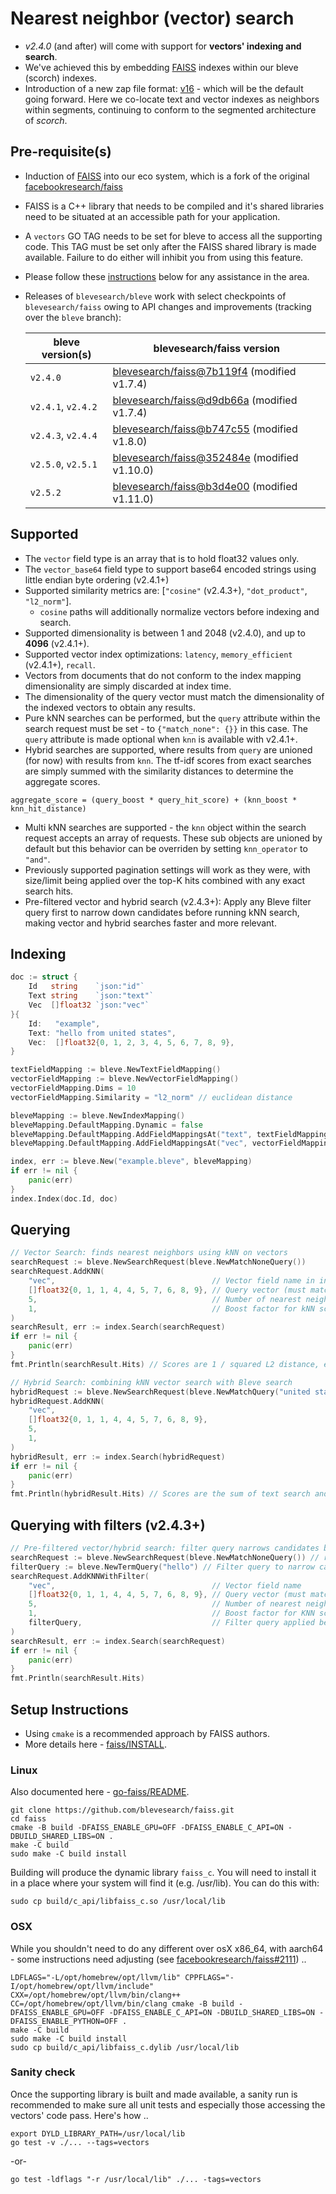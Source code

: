 # Nearest neighbor (vector) search

* *v2.4.0* (and after) will come with support for **vectors' indexing and search**.
* We've achieved this by embedding [FAISS](https://github.com/facebookresearch/faiss) indexes within our bleve (scorch) indexes.
* Introduction of a new zap file format: [v16](https://github.com/blevesearch/zapx/blob/master/zap.md) - which will be the default going forward. Here we co-locate text and vector indexes as neighbors within segments, continuing to conform to the segmented architecture of *scorch*.

## Pre-requisite(s)

* Induction of [FAISS](https://github.com/blevesearch/faiss) into our eco system, which is a fork of the original [facebookresearch/faiss](https://github.com/facebookresearch/faiss)
* FAISS is a C++ library that needs to be compiled and it's shared libraries need to be situated at an accessible path for your application.
* A `vectors` GO TAG needs to be set for bleve to access all the supporting code. This TAG must be set only after the FAISS shared library is made available. Failure to do either will inhibit you from using this feature.
* Please follow these [instructions](#setup-instructions) below for any assistance in the area.
* Releases of `blevesearch/bleve` work with select checkpoints of `blevesearch/faiss` owing to API changes and improvements (tracking over the `bleve` branch):

    | bleve version(s) | blevesearch/faiss version |
    | --- | --- |
    | `v2.4.0` | [blevesearch/faiss@7b119f4](https://github.com/blevesearch/faiss/tree/7b119f4b9c408989b696b36f8cc53908e53de6db) (modified v1.7.4) |
    | `v2.4.1`, `v2.4.2` | [blevesearch/faiss@d9db66a](https://github.com/blevesearch/faiss/tree/d9db66a38518d99eb334218697e1df0732f3fdf8) (modified v1.7.4) |
    | `v2.4.3`, `v2.4.4` | [blevesearch/faiss@b747c55](https://github.com/blevesearch/faiss/tree/b747c55a93a9627039c34d44b081f375dca94e57) (modified v1.8.0) |
    | `v2.5.0`, `v2.5.1` | [blevesearch/faiss@352484e](https://github.com/blevesearch/faiss/tree/352484e0fc9d1f8f46737841efe5f26e0f383f71) (modified v1.10.0) |
    | `v2.5.2` | [blevesearch/faiss@b3d4e00](https://github.com/blevesearch/faiss/tree/b3d4e00a69425b95e0b283da7801efc9f66b580d) (modified v1.11.0) |

## Supported

* The `vector` field type is an array that is to hold float32 values only.
* The `vector_base64` field type to support base64 encoded strings using little endian byte ordering (v2.4.1+)
* Supported similarity metrics are: [`"cosine"` (v2.4.3+), `"dot_product"`, `"l2_norm"`].
  * `cosine` paths will additionally normalize vectors before indexing and search.
* Supported dimensionality is between 1 and 2048 (v2.4.0), and up to **4096** (v2.4.1+).
* Supported vector index optimizations: `latency`, `memory_efficient` (v2.4.1+), `recall`.
* Vectors from documents that do not conform to the index mapping dimensionality are simply discarded at index time.
* The dimensionality of the query vector must match the dimensionality of the indexed vectors to obtain any results.
* Pure kNN searches can be performed, but the `query` attribute within the search request must be set - to `{"match_none": {}}` in this case. The `query` attribute is made optional when `knn` is available with v2.4.1+.
* Hybrid searches are supported, where results from `query` are unioned (for now) with results from `knn`. The tf-idf scores from exact searches are simply summed with the similarity distances to determine the aggregate scores.

```text
aggregate_score = (query_boost * query_hit_score) + (knn_boost * knn_hit_distance)
```

* Multi kNN searches are supported - the `knn` object within the search request accepts an array of requests. These sub objects are unioned by default but this behavior can be overriden by setting `knn_operator` to `"and"`.
* Previously supported pagination settings will work as they were, with size/limit being applied over the top-K hits combined with any exact search hits.
* Pre-filtered vector and hybrid search (v2.4.3+): Apply any Bleve filter query first to narrow down candidates before running kNN search, making vector and hybrid searches faster and more relevant.

## Indexing

```go
doc := struct {
    Id   string    `json:"id"`
    Text string    `json:"text"`
    Vec  []float32 `json:"vec"`
}{
    Id:   "example",
    Text: "hello from united states",
    Vec:  []float32{0, 1, 2, 3, 4, 5, 6, 7, 8, 9},
}

textFieldMapping := bleve.NewTextFieldMapping()
vectorFieldMapping := bleve.NewVectorFieldMapping()
vectorFieldMapping.Dims = 10
vectorFieldMapping.Similarity = "l2_norm" // euclidean distance

bleveMapping := bleve.NewIndexMapping()
bleveMapping.DefaultMapping.Dynamic = false
bleveMapping.DefaultMapping.AddFieldMappingsAt("text", textFieldMapping)
bleveMapping.DefaultMapping.AddFieldMappingsAt("vec", vectorFieldMapping)

index, err := bleve.New("example.bleve", bleveMapping)
if err != nil {
    panic(err)
}
index.Index(doc.Id, doc)
```

## Querying

```go
// Vector Search: finds nearest neighbors using kNN on vectors
searchRequest := bleve.NewSearchRequest(bleve.NewMatchNoneQuery())
searchRequest.AddKNN(
    "vec",                                   // Vector field name in index
    []float32{0, 1, 1, 4, 4, 5, 7, 6, 8, 9}, // Query vector (must match indexed vector dims)
    5,                                       // Number of nearest neighbors to return (k)
    1,                                       // Boost factor for kNN score
)
searchResult, err := index.Search(searchRequest)
if err != nil {
    panic(err)
}
fmt.Println(searchResult.Hits) // Scores are 1 / squared L2 distance, e.g., score = 0.25 for squared distance of 4

// Hybrid Search: combining kNN vector search with Bleve search
hybridRequest := bleve.NewSearchRequest(bleve.NewMatchQuery("united states")) // Bleve query (can be replaced with any Bleve query)
hybridRequest.AddKNN(
    "vec",
    []float32{0, 1, 1, 4, 4, 5, 7, 6, 8, 9},
    5,
    1,
)
hybridResult, err := index.Search(hybridRequest)
if err != nil {
    panic(err)
}
fmt.Println(hybridResult.Hits) // Scores are the sum of text search and kNN scores, e.g., 0.25 + 0.25 = 0.50
```

## Querying with filters (v2.4.3+)

```go
// Pre-filtered vector/hybrid search: filter query narrows candidates before KNN search
searchRequest := bleve.NewSearchRequest(bleve.NewMatchNoneQuery()) // replace with any Bleve query for Pre-filtered Hybrid Search
filterQuery := bleve.NewTermQuery("hello") // Filter query to narrow candidates
searchRequest.AddKNNWithFilter(
    "vec",                                   // Vector field name
    []float32{0, 1, 1, 4, 4, 5, 7, 6, 8, 9}, // Query vector (must match indexed vector dims)
    5,                                       // Number of nearest neighbors to return (k)
    1,                                       // Boost factor for KNN score
    filterQuery,                             // Filter query applied before KNN search
)
searchResult, err := index.Search(searchRequest)
if err != nil {
    panic(err)
}
fmt.Println(searchResult.Hits)
```

## Setup Instructions

* Using `cmake` is a recommended approach by FAISS authors.
* More details here - [faiss/INSTALL](https://github.com/blevesearch/faiss/blob/main/INSTALL.md).

### Linux

Also documented here - [go-faiss/README](https://github.com/blevesearch/go-faiss/blob/master/README.md).

```shell
git clone https://github.com/blevesearch/faiss.git
cd faiss
cmake -B build -DFAISS_ENABLE_GPU=OFF -DFAISS_ENABLE_C_API=ON -DBUILD_SHARED_LIBS=ON .
make -C build
sudo make -C build install
```

Building will produce the dynamic library `faiss_c`. You will need to install it in a place where your system will find it (e.g. /usr/lib). You can do this with:

```shell
sudo cp build/c_api/libfaiss_c.so /usr/local/lib
```

### OSX

While you shouldn't need to do any different over osX x86_64, with aarch64 - some instructions need adjusting (see [facebookresearch/faiss#2111](https://github.com/facebookresearch/faiss/issues/2111)) ..

```shell
LDFLAGS="-L/opt/homebrew/opt/llvm/lib" CPPFLAGS="-I/opt/homebrew/opt/llvm/include" CXX=/opt/homebrew/opt/llvm/bin/clang++ CC=/opt/homebrew/opt/llvm/bin/clang cmake -B build -DFAISS_ENABLE_GPU=OFF -DFAISS_ENABLE_C_API=ON -DBUILD_SHARED_LIBS=ON -DFAISS_ENABLE_PYTHON=OFF .
make -C build
sudo make -C build install
sudo cp build/c_api/libfaiss_c.dylib /usr/local/lib
```

### Sanity check

Once the supporting library is built and made available, a sanity run is recommended to make sure all unit tests and especially those accessing the vectors' code pass. Here's how ..

```shell
export DYLD_LIBRARY_PATH=/usr/local/lib
go test -v ./... --tags=vectors
```

-or-

```shell
go test -ldflags "-r /usr/local/lib" ./... -tags=vectors
```
